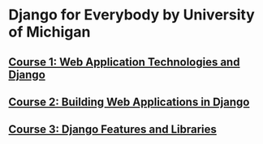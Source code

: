 # Django for Everybody by University of Michigan

## [Course 1: Web Application Technologies and Django](./course-1/README.md)

## [Course 2: Building Web Applications in Django](./course-2/README.md)

## [Course 3: Django Features and Libraries](./course-3/README.md)

